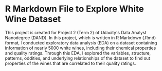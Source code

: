 # R Markdown File to Explore White Wine Dataset

This project is created for Project 2 (Term 2) of Udacity's Data Analyst
Nanodegree (DAND). In this project, which is written in R Markdown (.Rmd)
format, I conducted exploratory data analysis (EDA) on a dataset containing
information of nearly 5000 white wines, including their chemical properties and
quality ratings. Through this EDA, I explored the variables, structure,
patterns, oddities, and underlying relationships of the dataset to find out
properties of the wines that are correlated to their quality ratings.
